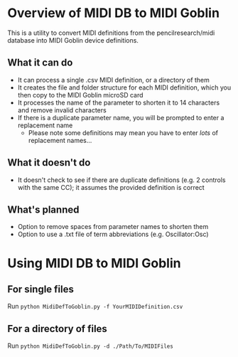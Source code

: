 # Overview of MIDI DB to MIDI Goblin
This is a utility to convert MIDI definitions from the pencilresearch/midi database into MIDI Goblin device definitions.
## What it can do
- It can process a single .csv MIDI definition, or a directory of them
- It creates the file and folder structure for each MIDI definition, which you then copy to the MIDI Goblin microSD card
- It processes the name of the parameter to shorten it to 14 characters and remove invalid characters
- If there is a duplicate parameter name, you will be prompted to enter a replacement name
  - Please note some definitions may mean you have to enter *lots* of replacement names...
## What it doesn't do
- It doesn't check to see if there are duplicate definitions (e.g. 2 controls with the same CC); it assumes the provided definition is correct
## What's planned
- Option to remove spaces from parameter names to shorten them
- Option to use a .txt file of term abbreviations (e.g. Oscillator:Osc)
# Using MIDI DB to MIDI Goblin
## For single files
Run `python MidiDefToGoblin.py -f YourMIDIDefinition.csv`
## For a directory of files
Run `python MidiDefToGoblin.py -d ./Path/To/MIDIFiles`